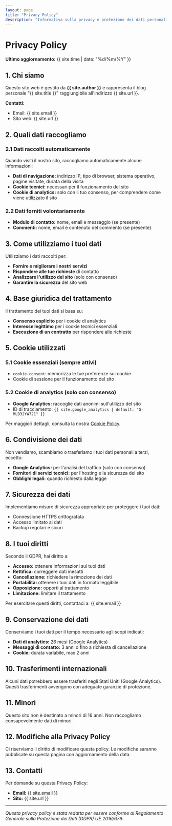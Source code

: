 ```yaml
---
layout: page
title: "Privacy Policy"
description: "Informativa sulla privacy e protezione dei dati personali di Messy Mind"
---
```


# Privacy Policy

**Ultimo aggiornamento:** {{ site.time | date: "%d/%m/%Y" }}

## 1. Chi siamo

Questo sito web è gestito da **{{ site.author }}** e rappresenta il blog personale "{{ site.title }}" raggiungibile all'indirizzo {{ site.url }}.

**Contatti:**
- Email: {{ site.email }}
- Sito web: {{ site.url }}

## 2. Quali dati raccogliamo

### 2.1 Dati raccolti automaticamente
Quando visiti il nostro sito, raccogliamo automaticamente alcune informazioni:

- **Dati di navigazione:** indirizzo IP, tipo di browser, sistema operativo, pagine visitate, durata della visita
- **Cookie tecnici:** necessari per il funzionamento del sito
- **Cookie di analytics:** solo con il tuo consenso, per comprendere come viene utilizzato il sito

### 2.2 Dati forniti volontariamente
- **Modulo di contatto:** nome, email e messaggio (se presente)
- **Commenti:** nome, email e contenuto del commento (se presente)

## 3. Come utilizziamo i tuoi dati

Utilizziamo i dati raccolti per:

- **Fornire e migliorare i nostri servizi**
- **Rispondere alle tue richieste** di contatto
- **Analizzare l'utilizzo del sito** (solo con consenso)
- **Garantire la sicurezza** del sito web

## 4. Base giuridica del trattamento

Il trattamento dei tuoi dati si basa su:

- **Consenso esplicito** per i cookie di analytics
- **Interesse legittimo** per i cookie tecnici essenziali
- **Esecuzione di un contratto** per rispondere alle richieste

## 5. Cookie utilizzati

### 5.1 Cookie essenziali (sempre attivi)
- `cookie-consent`: memorizza le tue preferenze sui cookie
- Cookie di sessione per il funzionamento del sito

### 5.2 Cookie di analytics (solo con consenso)
- **Google Analytics:** raccoglie dati anonimi sull'utilizzo del sito
- ID di tracciamento: `{{ site.google_analytics | default: "G-MLB32YW721" }}`

Per maggiori dettagli, consulta la nostra [Cookie Policy](/cookie-policy/).

## 6. Condivisione dei dati

Non vendiamo, scambiamo o trasferiamo i tuoi dati personali a terzi, eccetto:

- **Google Analytics:** per l'analisi del traffico (solo con consenso)
- **Fornitori di servizi tecnici:** per l'hosting e la sicurezza del sito
- **Obblighi legali:** quando richiesto dalla legge

## 7. Sicurezza dei dati

Implementiamo misure di sicurezza appropriate per proteggere i tuoi dati:

- Connessione HTTPS crittografata
- Accesso limitato ai dati
- Backup regolari e sicuri

## 8. I tuoi diritti

Secondo il GDPR, hai diritto a:

- **Accesso:** ottenere informazioni sui tuoi dati
- **Rettifica:** correggere dati inesatti
- **Cancellazione:** richiedere la rimozione dei dati
- **Portabilità:** ottenere i tuoi dati in formato leggibile
- **Opposizione:** opporti al trattamento
- **Limitazione:** limitare il trattamento

Per esercitare questi diritti, contattaci a: {{ site.email }}

## 9. Conservazione dei dati

Conserviamo i tuoi dati per il tempo necessario agli scopi indicati:

- **Dati di analytics:** 26 mesi (Google Analytics)
- **Messaggi di contatto:** 3 anni o fino a richiesta di cancellazione
- **Cookie:** durata variabile, max 2 anni

## 10. Trasferimenti internazionali

Alcuni dati potrebbero essere trasferiti negli Stati Uniti (Google Analytics). Questi trasferimenti avvengono con adeguate garanzie di protezione.

## 11. Minori

Questo sito non è destinato a minori di 16 anni. Non raccogliamo consapevolmente dati di minori.

## 12. Modifiche alla Privacy Policy

Ci riserviamo il diritto di modificare questa policy. Le modifiche saranno pubblicate su questa pagina con aggiornamento della data.

## 13. Contatti

Per domande su questa Privacy Policy:

- **Email:** {{ site.email }}
- **Sito:** {{ site.url }}

---

*Questa privacy policy è stata redatta per essere conforme al Regolamento Generale sulla Protezione dei Dati (GDPR) UE 2016/679.*
